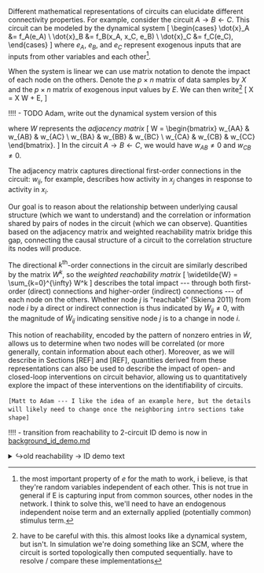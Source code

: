 [^exog]: the most important property of $e$ for the math to work, i believe, is that they're random variables independent of each other. This is not true in general if E is capturing input from common sources, other nodes in the network. I think to solve this, we'll need to have an endogenous independent noise term and an externally applied (potentially common) stimulus term.
[^sim_repr]: have to be careful with this. this almost looks like a dynamical system, but isn't. In simulation we're doing something like an SCM, where the circuit is sorted topologically then computed sequentially. have to resolve / compare these implementations

Different mathematical representations of circuits can elucidate different connectivity properties. For example, consider the circuit $A \rightarrow B \leftarrow C$. This circuit can be modeled by the dynamical system
\[
\begin{cases}
\dot{x}_A &= f_A(e_A) \\
\dot{x}_B &= f_B(x_A, x_C, e_B) \\
\dot{x}_C &= f_C(e_C),
\end{cases}
\]
where $e_A$, $e_B$, and $e_C$ represent exogenous inputs that are inputs from other variables and each other[^exog].

When the system is linear we can use matrix notation to denote the impact of each node on the others. Denote the $p \times n$ matrix of data samples by $X$ and the $p \times n$ matrix of exogenous input values by $E$. We can then write[^sim_repr]
\[
X = X W + E,
\]

!!!! - TODO Adam, write out the dynamical system version of this 
<!-- <details><summary>various implementations</summary>

Topologically sorted implementation:
\begin{align}
X^- &:= E\\
X &:= X^-W + E
\end{align}


</details> -->

where $W$ represents the *adjacency matrix*
\[
W = \begin{bmatrix}
    w_{AA} & w_{AB} & w_{AC} \\
    w_{BA} & w_{BB} & w_{BC} \\
    w_{CA} & w_{CB} & w_{CC}
\end{bmatrix}.
\]
In the circuit $A \rightarrow B \leftarrow C$, we would have $w_{AB} \neq 0$ and $w_{CB} \neq 0$.

The adjacency matrix captures directional first-order connections in the circuit: $w_{ij}$, for example, describes how activity in $x_j$ changes in response to activity in $x_i$.

Our goal is to reason about the relationship between underlying causal structure (which we want to understand) and the correlation or information shared by pairs of nodes in the circuit (which we can observe). Quantities based on the  adjacency matrix and weighted reachability matrix bridge this gap, connecting the causal structure of a circuit to the correlation structure its nodes will produce.

The directional $k^{\mathrm{th}}$-order connections in the circuit are similarly described by the matrix $W^k$, so the *weighted reachability matrix*
\[
    \widetilde{W} = \sum_{k=0}^{\infty} W^k
\]
describes the total impact --- through both first-order (direct) connections and higher-order (indirect) connections --- of each node on the others. Whether node $j$ is "reachable" (Skiena 2011) from node $i$ by a direct or indirect connection is thus indicated by $\widetilde{W}_{ij} \neq 0$, with the magnitude of $\widetilde{W}_{ij}$ indicating sensitive node $j$ is to a change in node $i$.

This notion of reachability, encoded by the pattern of nonzero entries in $\widetilde{W}$, allows us to determine when two nodes will be correlated (or more generally, contain information about each other). Moreover, as we will describe in Sections [REF] and [REF], quantities derived from these representations can also be used to describe the impact of open- and closed-loop interventions on circuit behavior, allowing us to quantitatively explore the impact of these interventions on the identifiability of circuits.

`[Matt to Adam --- I like the idea of an example here, but the details will likely need to change once the neighboring intro sections take shape]`

!!!! - transition from reachability to 2-circuit ID demo is now in [background_id_demo.md](background_id_demo.md)

<details><summary>↪old reachability → ID demo text </summary>

Consider, for example, the hypotheses for cortical gain control in open-loop (Figure BACKGROUND>REPRESENTATION/REACH-1, left column). In both circuit 2a and 2b, PV cells are reachable from the Som cell node ($\widetilde{W}_{PV \to Som} \neq 0$), since Som activity can influence PV activity indirectly through the Pyr node. These circuits are therefore difficult to distinguish under open-loop intervention.

If the reachability of two circuits are unequal for a given intervention, differences in correlation between observed regions will be sufficient to distinguish between the two hypotheses. Looking at these same circuits under closed-loop control of the pyramidal population (Figure BACKGROUND>REPRESENTATION/REACH-1, right column), dashed lines reveal that there is no longer an indirect functional connection from Som to PV cells. As such, in circuit 2a, PV cells are no longer reachable from the Som population, whereas they are reachable under circuit 2b. This difference in reachability corresponds to the difference in correlational structure that allows us to distinguish these two hypotheses under closed-loop control.

![](/figures/misc_figure_sketches/closed_loop_distinguishes_corticalEI.png)
**Figure BACKGROUND>REPRESENTATION/REACH-1: Closed-loop control allows for two circuit hypotheses to be distinguished.** Two hypothesized circuits for the relationships between pyramidal (Pyr, excitatory), parvalbumin-positive (PV, inhibitory), and somatostain-expressing (Som, inhibitory) cells are shown in the two rows. Dashed lines in the right column represent connections whose effects are compensated for through closed-loop control of the Pyr node. By measuring correlations between recorded regions during closed-loop control it is possible to distinguish which hypothesized circuit better matches the data. Notably in the open-loop intervention, activity in all regions is correlated for both hypothesized circuits leading to ambiguity.

</details>

<!-- ![](/figures/misc_figure_sketches/closed_loop_severs_inputs.png) -->
<!-- ![](/figures/misc_figure_sketches/two_circuit_case_study_sketch.png) -->